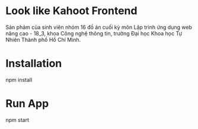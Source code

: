 # Look like Kahoot Frontend
Sản phảm của sinh viên nhóm 16 đồ án cuối kỳ môn Lập trình ứng dụng web nâng cao - 18_3, khoa Công nghệ thông tin, trường Đại học Khoa học Tự Nhiên Thành phồ Hồ Chí Minh.

# Installation
npm install

# Run App
npm start
